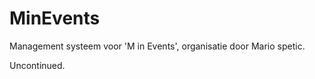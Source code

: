 MinEvents
=========

Management systeem voor 'M in Events', organisatie door Mario spetic.


Uncontinued.
